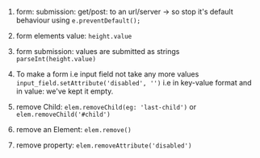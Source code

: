 1. form: submission: get/post: to an url/server
	-> so stop it's default behaviour using `e.preventDefault();`

2. form elements value: 
	`height.value`

3. form submission: values are submitted as strings
	`parseInt(height.value)`

4. To make a form i.e input field not take any more values
	`input_field.setAttribute('disabled', '')` i.e in key-value format and in value: we've kept it empty.

5. remove Child: `elem.removeChild(eg: 'last-child')` or `elem.removeChild('#child')`

6. remove an Element: `elem.remove()`

7. remove property: `elem.removeAttribute('disabled')`